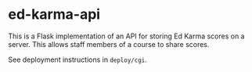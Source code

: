 # ed-karma-api

This is a Flask implementation of an API for storing Ed Karma scores on
a server. This allows staff members of a course to share scores.

See deployment instructions in `deploy/cgi`.
